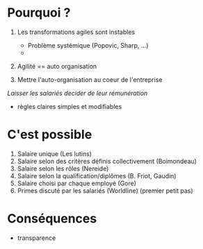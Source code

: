 # Pourquoi ?

1. Les transformations agiles sont instables
   - Problème systémique (Popovic, Sharp, ...)
   -

2. Agilité == auto organisation

3. Mettre l'auto-organisation au coeur de l'entreprise

*Laisser les salariés decider de leur rémunération*
  - règles claires simples et modifiables


# C'est possible

1. Salaire unique (Les lutins)
2. Salaire selon des critères définis collectivement (Boimondeau)
1. Salaire selon les rôles (Nereide)
1. Salaire selon la qualification/diplômes (B. Friot, Gaudin)
1. Salaire choisi par chaque employé (Gore)
2. Primes discuté par les salariés (Worldline) (premier petit pas)


# Conséquences

- transparence
